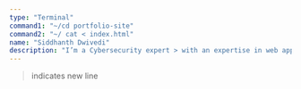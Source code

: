 ```yaml
---
type: "Terminal"
command1: "~/cd portfolio-site"
command2: "~/ cat < index.html"
name: "Siddhanth Dwivedi" 
description: "I’m a Cybersecurity expert > with an expertise in web application security, > Network Security."
---
```


> indicates new line 